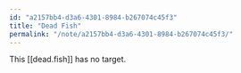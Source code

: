 ```yaml
---
id: "a2157bb4-d3a6-4301-8984-b267074c45f3"
title: "Dead Fish"
permalink: "/note/a2157bb4-d3a6-4301-8984-b267074c45f3/"
---
```

This [[dead.fish]] has no target.
